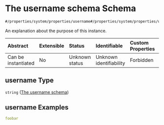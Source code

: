 # The username schema Schema

```txt
#/properties/system/properties/username#/properties/system/properties/username
```

An explanation about the purpose of this instance.

| Abstract            | Extensible | Status         | Identifiable            | Custom Properties | Additional Properties | Access Restrictions | Defined In                                                                                |
| :------------------ | :--------- | :------------- | :---------------------- | :---------------- | :-------------------- | :------------------ | :---------------------------------------------------------------------------------------- |
| Can be instantiated | No         | Unknown status | Unknown identifiability | Forbidden         | Allowed               | none                | [configuration.schema.json*](../schemas/configuration.schema.json "open original schema") |

## username Type

`string` ([The username schema](configuration-properties-the-system-schema-properties-the-username-schema.md))

## username Examples

```yaml
foobar

```
